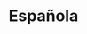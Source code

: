 ---
icon: book
icon_pack: fas
linktitle: Española
summary: Learn how to use Wowchemy's docs layout for publishing online courses, software
  documentation, and tutorials.
title: Española
type: book
---